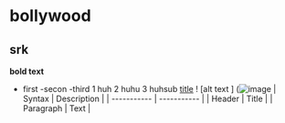 # bollywood
## srk
**bold text**
- first
-secon
-third
1 huh
2 huhu
3 huhsub
[title](www.apple.com)
! [alt text ] (![image](https://user-images.githubusercontent.com/127829399/228535471-3412a65a-90d6-4d30-9501-fa24fd00da3d.png)
| Syntax | Description |
| ----------- | ----------- |
| Header | Title |
| Paragraph | Text |
